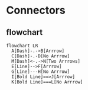 # Connectors

## flowchart

```mermaid
flowchart LR
  A[Dash]-.->B[Arrrow]
  C[Dash]-.-D[No Arrrow]
  M[Dash]<-.->N[Two Arrrows]
  E[Line]-->F[Arrrow]
  G[Line]---H[No Arrrow]
  I[Bold Line]==>J[Arrrow]
  K[Bold Line]===L[No Arrrow]
 
```